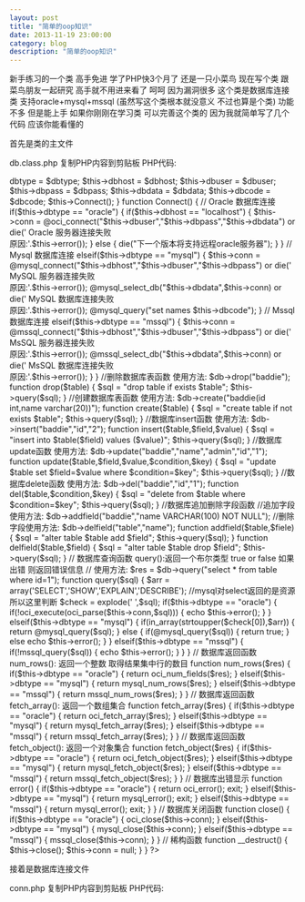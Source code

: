 ```yaml
---
layout: post
title: "简单的oop知识"
date: 2013-11-19 23:00:00
category: blog
description: "简单的oop知识"
---
```

新手练习的一个类 高手免进
学了PHP快3个月了  还是一只小菜鸟 现在写个类 跟菜鸟朋友一起研究
高手就不用进来看了 呵呵  因为漏洞很多
这个类是数据库连接类 支持oracle+mysql+mssql (虽然写这个类根本就没意义 不过也算是个类)
功能不多 但是能上手  如果你刚刚在学习类
可以完善这个类的  因为我就简单写了几个代码 应该你能看懂的

首先是类的主文件

db.class.php
复制PHP内容到剪贴板
PHP代码:

<?php
 /*
  *--------------------------------
  * 文件 : 多功能数据库操作
  * 功能 : 数据库连接 Oracle+Mysql+Mssql
  * 日期 : 2009-1-10
  *
  *    BY: 我是坏人
  * Email: [email=baddie@126.com]baddie@126.com[/email]
  * 注意: 这个版本只是演示版本,没多少功能.非商业代码,欢迎转载使用及修改.
  *    但如果发现问题或者想需要更多功能,请联系我,我好修改.
  *  
  *    由于我电脑没装oracle,并对它不是很懂,再加上oracle的sql语句差别.所以oracle这块肯定有问题.
  *    请使用oracle数据库的朋友使用后联系我,我好改正..
  *--------------------------------
  */
  
  final class db {
 
  private $dbtype = ""; 
  private $dbhost = "";
  private $dbuser = "";
  private $dbpass = "";
  private $dbdata = "";
  private $dbcode = "";
  private $conn = "";
  
  function __construct($dbtype,$dbhost,$dbuser,$dbpass,$dbdata,$dbcode) {
   
   $this->dbtype = $dbtype;
   $this->dbhost = $dbhost;
   $this->dbuser = $dbuser;
   $this->dbpass = $dbpass;
   $this->dbdata = $dbdata;
   $this->dbcode = $dbcode;
   $this->Connect();
   }
  
  function Connect() {
   
   // Oracle 数据库连接
   if($this->dbtype == "oracle") {
    if($this->dbhost == "localhost") {
     $this->conn = @oci_connect("$this->dbuser","$this->dbpass","$this->dbdata") or die(' Oracle 服务器连接失败<br>原因:'.$this->error());
     } else {
      die("下一个版本将支持远程oracle服务器");
      }
    }    
   // Mysql 数据库连接
   elseif($this->dbtype == "mysql") {
    $this->conn = @mysql_connect("$this->dbhost","$this->dbuser","$this->dbpass") or die(' MySQL 服务器连接失败<br>原因:'.$this->error());
    @mysql_select_db("$this->dbdata",$this->conn) or die(' MySQL 数据库连接失败<br>原因:'.$this->error());
    @mysql_query("set names $this->dbcode");    
    }  
   // Mssql 数据库连接
   elseif($this->dbtype == "mssql") {
    $this->conn = @mssql_connect("$this->dbhost","$this->dbuser","$this->dbpass") or die(' MsSQL 服务器连接失败<br>原因:'.$this->error());
    @mssql_select_db("$this->dbdata",$this->conn) or die(' MsSQL 数据库连接失败<br>原因:'.$this->error()); 
    }
   
   }
  
  
  //删除数据库表函数  使用方法: $db->drop("baddie");
  function drop($table) {
     
   $sql = "drop table if exists $table";
   $this->query($sql);  
      
   }
   
   
  //创建数据库表函数   使用方法: $db->create("baddie(id int,name varchar(20))");
  function create($table) {
   
   $sql = "create table if not exists $table";
   $this->query($sql);
    
   }
  
  
  //数据库insert函数   使用方法: $db->insert("baddie","id","2");
  function insert($table,$field,$value) {  
   
   $sql = "insert into $table($field) values ($value)";
   $this->query($sql);
    
   }
   
  
  //数据库update函数   使用方法: $db->update("baddie","name","admin","id","1");
  function update($table,$field,$value,$condition,$key) {  
   
   $sql = "update $table set $field=$value where $condition=$key";
   $this->query($sql);
    
   }
  
  
  //数据库delete函数   使用方法: $db->del("baddie","id","1");
  function del($table,$condition,$key) {  
   
   $sql = "delete from $table where $condition=$key";
   $this->query($sql);
    
   } 
   
   
  //数据库追加删除字段函数
  //追加字段使用方法: $db->addfield("baddie","name VARCHAR(100) NOT NULL");
  //删除字段使用方法: $db->delfield("table","name");
  function addfield($table,$fiele) {  
   $sql = "alter table $table add $field";
   $this->query($sql); 
   } 
  function delfield($table,$field) {  
   $sql = "alter table $table drop $field";
   $this->query($sql); 
   }
  
  
  // 数据库查询函数 query():返回一个布尔类型 true or false 如果出错 则返回错误信息
  // 使用方法: $res = $db->query("select * from table where id=1");
  function query($sql) {
   
   $arr = array('SELECT','SHOW','EXPLAIN','DESCRIBE');  //mysql对select返回的是资源 所以这里判断
   $check = explode(' ',$sql);
     
   if($this->dbtype == "oracle") {
    if(!oci_execute(oci_parse($this->conn,$sql))) {
     echo $this->error();
     }
    }     
   elseif($this->dbtype == "mysql") {
    if(in_array(strtoupper($check[0]),$arr)) {
     return @mysql_query($sql);
     } else {
      if(@mysql_query($sql)) {
       return true;
       } else echo $this->error();
      }
    }     
   elseif($this->dbtype == "mssql") {
    if(!mssql_query($sql)) {
     echo $this->error();
     }
    } 
   
   }

  // 数据库返回函数 num_rows(): 返回一个整数  取得结果集中行的数目
  function num_rows($res) {
   
   if($this->dbtype == "oracle") {
    return oci_num_fields($res);
    }    
   elseif($this->dbtype == "mysql") {
    return mysql_num_rows($res);
    }    
   elseif($this->dbtype == "mssql") {
    return mssql_num_rows($res);
    } 
   
   }
  
  
  // 数据库返回函数 fetch_array(): 返回一个数组集合
  function fetch_array($res) {
   
   if($this->dbtype == "oracle") {
    return oci_fetch_array($res);
    }    
   elseif($this->dbtype == "mysql") {
    return mysql_fetch_array($res);
    }    
   elseif($this->dbtype == "mssql") {
    return mssql_fetch_array($res);
    } 
   
   }
 
 
  // 数据库返回函数 fetch_object(): 返回一个对象集合
  function fetch_object($res) {
   
   if($this->dbtype == "oracle") {
    return oci_fetch_object($res);
    }  
   elseif($this->dbtype == "mysql") {
    return mysql_fetch_object($res);
    }   
   elseif($this->dbtype == "mssql") {
     return mssql_fetch_object($res);
    } 
   
   }
    
  
  // 数据库出错显示
  function error() {
   
   if($this->dbtype == "oracle") {
    return oci_error();
    exit;
    }
   elseif($this->dbtype == "mysql") {
    return mysql_error();
    exit;
    }
   elseif($this->dbtype == "mssql") {
    return mysql_error();
    exit;
    }
   
   }
   
  
  // 数据库关闭函数 
  function close() {
   
   if($this->dbtype == "oracle") {
    oci_close($this->conn);
    }  
   elseif($this->dbtype == "mysql") {
    mysql_close($this->conn);
    }  
   elseif($this->dbtype == "mssql") {
    mssql_close($this->conn);
    } 
   
   }
   
  
  // 稀构函数
  function __destruct() {
   
   $this->close(); 
   $this->conn = null;
    
   }
  
  }
?>

接着是数据库连接文件

conn.php
复制PHP内容到剪贴板
PHP代码:

<?php
 /*
  *--------------------------------
  * 文件 : 数据库连接文件
  * 
  * 
  *    BY: 我是坏人
  * Email: [email=baddie@126.com]baddie@126.com[/email]
  *--------------------------------
  */
    function __autoload($classname) {
       include_once $classname.'.class.php';
       }
  
  $dbtype = "mysql";              //定义数据库类型  可选 : mysql,mssql,oracle
  $dbhost = "localhost";      //定义数据库服务器IP
  $dbuser = "test";        //定义数据库用户名
  $dbpass = "123456";       //定义数据库密码
  $dbdata = "temp";        //定义数据库
  $dbcode = "utf-8";        //定义数据库编码,请保持数据库编码与代码编码相同 目前仅支持MYSQL
  
  $db = new db($dbtype,$dbhost,$dbuser,$dbpass,$dbdata,$dbcode);    //实例化对象
?>
